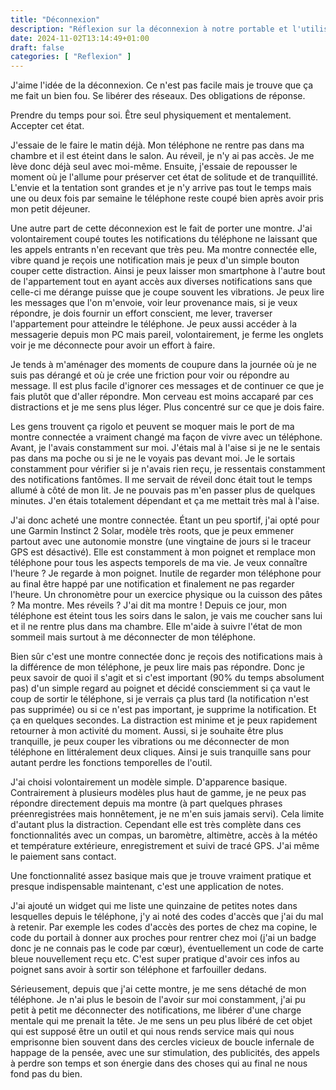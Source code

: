 ```yaml
---
title: "Déconnexion"
description: "Réflexion sur la déconnexion à notre portable et l'utilisation d'une montre"
date: 2024-11-02T13:14:49+01:00
draft: false
categories: [ "Reflexion" ]
---
```


J'aime l'idée de la déconnexion. Ce n'est pas facile mais je trouve que ça me fait un bien fou. Se libérer des réseaux. Des obligations de réponse.

Prendre du temps pour soi. Être seul physiquement et mentalement. Accepter cet état.

J'essaie de le faire le matin déjà. Mon téléphone ne rentre pas dans ma chambre et il est éteint dans le salon. Au réveil, je n'y ai pas accès. Je me lève donc déjà seul avec moi-même. Ensuite, j'essaie de repousser le moment où je l'allume pour préserver cet état de solitude et de tranquillité. L'envie et la tentation sont grandes et je n'y arrive pas tout le temps mais une ou deux fois par semaine le téléphone reste coupé bien après avoir pris mon petit déjeuner.

Une autre part de cette déconnexion est le fait de porter une montre. J'ai volontairement coupé toutes les notifications du téléphone ne laissant que les appels entrants n'en recevant que très peu. Ma montre connectée elle, vibre quand je reçois une notification mais je peux d'un simple bouton couper cette distraction. Ainsi je peux laisser mon smartphone à l'autre bout de l'appartement tout en ayant accès aux diverses notifications sans que celle-ci me dérange puisse que je coupe souvent les vibrations. Je peux lire les messages que l'on m'envoie, voir leur provenance mais, si je veux répondre, je dois fournir un effort conscient, me lever, traverser l'appartement pour atteindre le téléphone. Je peux aussi accéder à la messagerie depuis mon PC mais pareil, volontairement, je ferme les onglets voir je me déconnecte pour avoir un effort à faire.

Je tends à m'aménager des moments de coupure dans la journée où je ne suis pas dérangé et où je crée une friction pour voir ou répondre au message. Il est plus facile d'ignorer ces messages et de continuer ce que je fais plutôt que d'aller répondre. Mon cerveau est moins accaparé par ces distractions et je me sens plus léger. Plus concentré sur ce que je dois faire.

Les gens trouvent ça rigolo et peuvent se moquer mais le port de ma montre connectée a vraiment changé ma façon de vivre avec un téléphone. Avant, je l'avais constamment sur moi. J'étais mal à l'aise si je ne le sentais pas dans ma poche ou si je ne le voyais pas devant moi. Je le sortais constamment pour vérifier si je n'avais rien reçu, je ressentais constamment des notifications fantômes. Il me servait de réveil donc était tout le temps allumé à côté de mon lit. Je ne pouvais pas m'en passer plus de quelques minutes. J'en étais totalement dépendant et ça me mettait très mal à l'aise.

J'ai donc acheté une montre connectée. Étant un peu sportif, j'ai opté pour une Garmin Instinct 2 Solar, modèle très roots, que je peux emmener partout avec une autonomie monstre (une vingtaine de jours si le traceur GPS est désactivé). Elle est constamment à mon poignet et remplace mon téléphone pour tous les aspects temporels de ma vie. Je veux connaître l'heure ? Je regarde à mon poignet. Inutile de regarder mon téléphone pour au final être happé par une notification et finalement ne pas regarder l'heure. Un chronomètre pour un exercice physique ou la cuisson des pâtes ? Ma montre. Mes réveils ? J'ai dit ma montre ! Depuis ce jour, mon téléphone est éteint tous les soirs dans le salon, je vais me coucher sans lui et il ne rentre plus dans ma chambre. Elle m'aide à suivre l'état de mon sommeil mais surtout à me déconnecter de mon téléphone.

Bien sûr c'est une montre connectée donc je reçois des notifications mais à la différence de mon téléphone, je peux lire mais pas répondre. Donc je peux savoir de quoi il s'agit et si c'est important (90% du temps absolument pas) d'un simple regard au poignet et décidé consciemment si ça vaut le coup de sortir le téléphone, si je verrais ça plus tard (la notification n'est pas supprimée) ou si ce n'est pas important, je supprime la notification. Et ça en quelques secondes. La distraction est minime et je peux rapidement retourner à mon activité du moment. Aussi, si je souhaite être plus tranquille, je peux couper les vibrations ou me déconnecter de mon téléphone en littéralement deux cliques. Ainsi je suis tranquille sans pour autant perdre les fonctions temporelles de l'outil.

J'ai choisi volontairement un modèle simple. D'apparence basique. Contrairement à plusieurs modèles plus haut de gamme, je ne peux pas répondre directement depuis ma montre (à part quelques phrases préenregistrées mais honnêtement, je ne m'en suis jamais servi). Cela limite d'autant plus la distraction. Cependant elle est très complète dans ces fonctionnalités avec un compas, un baromètre, altimètre, accès à la météo et température extérieure, enregistrement et suivi de tracé GPS. J'ai même le paiement sans contact.

Une fonctionnalité assez basique mais que je trouve vraiment pratique et presque indispensable maintenant, c'est une application de notes.

J'ai ajouté un widget qui me liste une quinzaine de petites notes dans lesquelles depuis le téléphone, j'y ai noté des codes d'accès que j'ai du mal à retenir. Par exemple les codes d'accès des portes de chez ma copine, le code du portail à donner aux proches pour rentrer chez moi (j'ai un badge donc je ne connais pas le code par cœur), éventuellement un code de carte bleue nouvellement reçu etc. C'est super pratique d'avoir ces infos au poignet sans avoir à sortir son téléphone et farfouiller dedans.

Sérieusement, depuis que j'ai cette montre, je me sens détaché de mon téléphone. Je n'ai plus le besoin de l'avoir sur moi constamment, j'ai pu petit à petit me déconnecter des notifications, me libérer d'une charge mentale qui me prenait la tête. Je me sens un peu plus libéré de cet objet qui est supposé être un outil et qui nous rends service mais qui nous emprisonne bien souvent dans des cercles vicieux de boucle infernale de happage de la pensée, avec une sur stimulation, des publicités, des appels à perdre son temps et son énergie dans des choses qui au final ne nous fond pas du bien.
